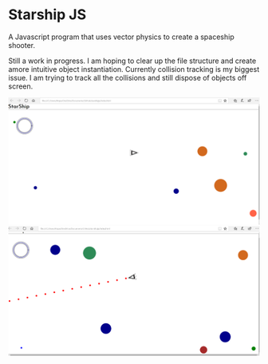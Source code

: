 # Starship JS 

A Javascript program that uses vector physics to create a spaceship shooter.

Still a work in progress. I am hoping to clear up the file structure and create amore intuitive object instantiation. Currently collision tracking is my biggest issue. I am trying to track all the collisions and still dispose of objects off screen. 


![alt text](screenshot1.png "screenshot v1.0")
![alt text](screenshot2.png "screenshot v1.0")

